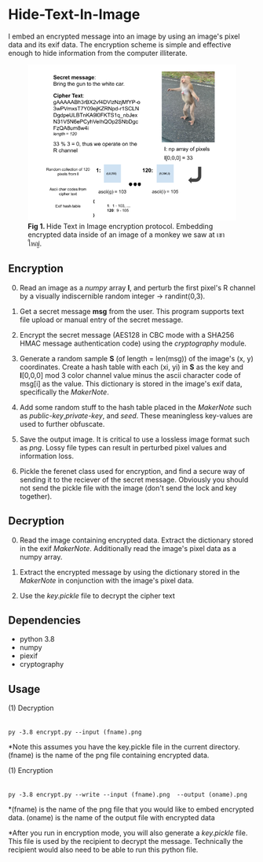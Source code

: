 # Hide-Text-In-Image

I embed an encrypted message into an image by using an image's pixel data and its exif data.  The encryption scheme is simple and effective enough to hide information from the computer illiterate.  

<figure>  
<img src="hti_diagram.png"></img>
<figcaption><b>Fig 1. </b>Hide Text in Image encryption protocol.  Embedding encrypted data inside of an image of a monkey we saw at เขาใหญ่.</figcaption>
</figure> 

## Encryption

0. Read an image as a <i>numpy</i> array <b>I</b>, and perturb the first pixel's R channel by a visually indiscernible random integer -> randint(0,3).

1. Get a secret message <b>msg</b> from the user.  This program supports text file upload or manual 
entry of the secret message.

2. Encrypt the secret message (AES128 in CBC mode with a SHA256 HMAC message authentication code) using the <i>cryptography</i> module.

3.  Generate a random sample <b>S</b> (of length = len(msg)) of the image's (x, y) coordinates.  Create a hash table with each (xi, yi) in <b>S</b> as the key and <b>I</b>[0,0,0] mod 3 color channel value minus the ascii character code of msg[i] as the value.  This dictionary is stored in the image's exif data, specifically the <i>MakerNote</i>.

4. Add some random stuff to the hash table placed in the <i>MakerNote</i> such as <i>public-key</i>,<i>private-key</i>, and <i>seed</i>.  These meaningless key-values are used to further obfuscate.

5. Save the output image.  It is critical to use a lossless image format such as <i>png</i>.  Lossy file types can result in perturbed pixel values and information loss.  

6. Pickle the ferenet class used for encryption, and find a secure way of sending it to the reciever of the secret message.  Obviously you should not send the pickle file with the image (don't send the lock and key together).

## Decryption

0. Read the image containing encrypted data.  Extract the dictionary stored in the exif <i>MakerNote</i>.  Additionally read the image's pixel data as a numpy array.  

1. Extract the encrypted message by using the dictionary stored in the <i>MakerNote</i> in conjunction with the image's pixel data.

2. Use the <i>key.pickle</i> file to decrypt the cipher text

## Dependencies
<ul>
<li>python 3.8</li>
<li>numpy</li>
<li>piexif</li>
<li>cryptography</li>
</ul>

## Usage

(1) Decryption

<code>
py -3.8 encrypt.py --input (fname).png  
</code> 

*Note this assumes you have the key.pickle file in the current directory.  (fname) is the name of the png file containing encrypted data.

(1) Encryption

<code>
py -3.8 encrypt.py --write --input (fname).png  --output (oname).png
</code> 

*(fname) is the name of the png file that you would like to embed encrypted data. (oname) is the name of the output file with encrypted data

*After you run in encryption mode, you will also generate a <i>key.pickle</i> file.  This file is used by the recipient to decrypt the message. Technically the recipient would also need to be able to run this python file.
